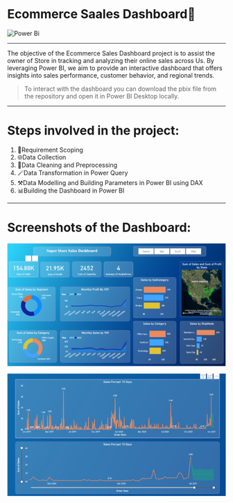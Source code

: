 # Ecommerce Saales Dashboard🏏

![Power Bi](https://img.shields.io/badge/power_bi-F2C811?style=for-the-badge&logo=powerbi&logoColor=black)

---

The objective of the Ecommerce Sales Dashboard project is to assist the owner of  Store in tracking and analyzing their online sales across Us. By leveraging Power BI, we aim to provide an interactive dashboard that offers insights into sales performance, customer behavior, and regional trends.

> To interact with the dashboard you can download the pbix file from the repository and open it in Power BI Desktop locally.

---

# Steps involved in the project:

1. 📝Requirement Scoping
2. 🌐Data Collection 
3. 🧹Data Cleaning and Preprocessing 
4. 🪄Data Transformation in Power Query
5. ⚒️Data Modelling and Building Parameters in Power BI using DAX
6. 📊Building the Dashboard in Power BI

---

# Screenshots of the Dashboard:

![Ecommerce Sales 1](https://github.com/KALASHSHAR/Sales-Dashboard/blob/50914167093a212e5f5f6c8063d6a88c1cb3b052/dasboards/Ecommerce%20Sales%20Dashboard%201.jpg)

![Ecommerce Sales 2](https://github.com/KALASHSHAR/Sales-Dashboard/blob/7f49732136485ad28ea1aa0515cad3769eb41acc/dasboards/Ecommerce%20Sales%20Dashboard%202.jpg)

